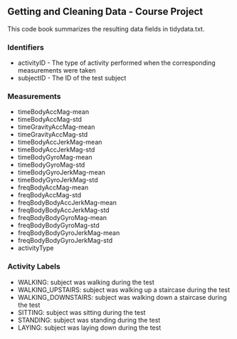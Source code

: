 ## Getting and Cleaning Data - Course Project

This code book summarizes the resulting data fields in tidydata.txt.

### Identifiers

* activityID - The type of activity performed when the corresponding measurements were taken
* subjectID - The ID of the test subject


### Measurements

* timeBodyAccMag-mean
* timeBodyAccMag-std
* timeGravityAccMag-mean
* timeGravityAccMag-std
* timeBodyAccJerkMag-mean
* timeBodyAccJerkMag-std
* timeBodyGyroMag-mean
* timeBodyGyroMag-std
* timeBodyGyroJerkMag-mean
* timeBodyGyroJerkMag-std
* freqBodyAccMag-mean
* freqBodyAccMag-std
* freqBodyBodyAccJerkMag-mean
* freqBodyBodyAccJerkMag-std
* freqBodyBodyGyroMag-mean
* freqBodyBodyGyroMag-std
* freqBodyBodyGyroJerkMag-mean
* freqBodyBodyGyroJerkMag-std
* activityType

### Activity Labels 

* WALKING: subject was walking during the test
* WALKING_UPSTAIRS: subject was walking up a staircase during the test
* WALKING_DOWNSTAIRS: subject was walking down a staircase during the test
* SITTING: subject was sitting during the test
* STANDING: subject was standing during the test
* LAYING: subject was laying down during the test
